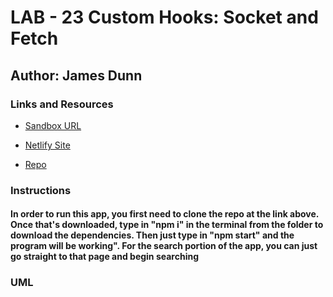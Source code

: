 # LAB - 23 Custom Hooks: Socket and Fetch

## Author: James Dunn

### Links and Resources

- [Sandbox URL](https://codesandbox.io/embed/lab-23-v3n1t?fontsize=14&hidenavigation=1&theme=dark)

- [Netlify Site](https://csb-v3n1t.netlify.com)

- [Repo](https://github.com/james-401-advanced-javascript/lab-23/tree/lab-23)

### Instructions

#### In order to run this app, you first need to clone the repo at the link above. Once that's downloaded, type in "npm i" in the terminal from the folder to download the dependencies. Then just type in "npm start" and the program will be working". For the search portion of the app, you can just go straight to that page and begin searching

### UML
